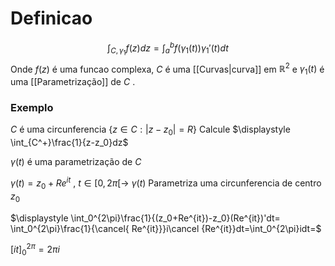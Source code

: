 
# Definicao 

$$\int_{C,\gamma_1}f(z)dz=\int_{a}^bf(\gamma_1(t))\gamma_1'(t)dt$$
Onde $f(z)$  é uma funcao complexa, $C$ é uma [[Curvas|curva]] em $\mathbb R^2$ e $\gamma_1(t)$ é uma [[Parametrização]] de $C$ .

### Exemplo

$C$ é uma circunferencia $\{z\in C:|z-z_0|=R\}$ 
Calcule $\displaystyle \int_{C^+}\frac{1}{z-z_0}dz$

$\gamma(t)$ é uma parametrização de $C$ 

$\gamma(t)=z_0+Re^{it}$ $,$  $t\in[0,2\pi[ \to$ $\gamma(t)$ Parametriza uma circunferencia de centro $z_0$

$\displaystyle \int_0^{2\pi}\frac{1}{(z_0+Re^{it})-z_0}(Re^{it})'dt= \int_0^{2\pi}\frac{1}{\cancel{ Re^{it}}}i\cancel {Re^{it}}dt=\int_0^{2\pi}idt=$

$\displaystyle \left[ it \right]^{2\pi}_0=2\pi i$ 
